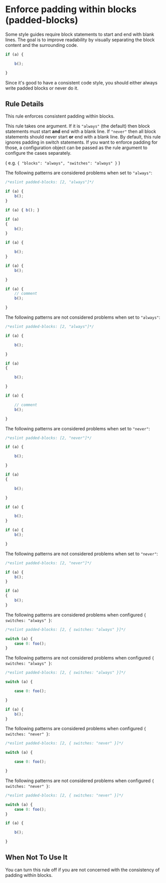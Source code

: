 # Enforce padding within blocks (padded-blocks)

Some style guides require block statements to start and end with blank lines. The goal is
to improve readability by visually separating the block content and the surrounding code.

```js
if (a) {

    b();

}
```

Since it's good to have a consistent code style, you should either always write
padded blocks or never do it.

## Rule Details

This rule enforces consistent padding within blocks.

This rule takes one argument. If it is `"always"` (the default) then block statements must start **and** end with a blank line. If `"never"`
then all block statements should never start **or** end with a blank line. By default, this rule ignores padding in switch statements.
If you want to enforce padding for those, a configuration object can be passed as the rule argument to configure the cases separately.

( e.g. `{ "blocks": "always", "switches": "always" }` )


The following patterns are considered problems when set to `"always"`:

```js
/*eslint padded-blocks: [2, "always"]*/

if (a) {
    b();
}

if (a) { b(); }

if (a)
{
    b();
}

if (a) {

    b();
}

if (a) {
    b();

}

if (a) {
    // comment
    b();

}
```

The following patterns are not considered problems when set to `"always"`:

```js
/*eslint padded-blocks: [2, "always"]*/

if (a) {

    b();

}

if (a)
{

    b();

}

if (a) {

    // comment
    b();

}
```

The following patterns are considered problems when set to `"never"`:

```js
/*eslint padded-blocks: [2, "never"]*/

if (a) {

    b();

}

if (a)
{

    b();

}

if (a) {

    b();
}

if (a) {
    b();

}
```

The following patterns are not considered problems when set to `"never"`:

```js
/*eslint padded-blocks: [2, "never"]*/

if (a) {
    b();
}

if (a)
{
    b();
}
```

The following patterns are considered problems when configured `{ switches: "always" }`:

```js
/*eslint padded-blocks: [2, { switches: "always" }]*/

switch (a) {
    case 0: foo();
}
```

The following patterns are not considered problems when configured `{ switches: "always" }`:

```js
/*eslint padded-blocks: [2, { switches: "always" }]*/

switch (a) {

    case 0: foo();

}

if (a) {
    b();
}
```

The following patterns are considered problems when configured `{ switches: "never" }`:

```js
/*eslint padded-blocks: [2, { switches: "never" }]*/

switch (a) {

    case 0: foo();

}
```

The following patterns are not considered problems when configured `{ switches: "never" }`:

```js
/*eslint padded-blocks: [2, { switches: "never" }]*/

switch (a) {
    case 0: foo();
}

if (a) {

    b();

}
```


## When Not To Use It

You can turn this rule off if you are not concerned with the consistency of padding within blocks.
